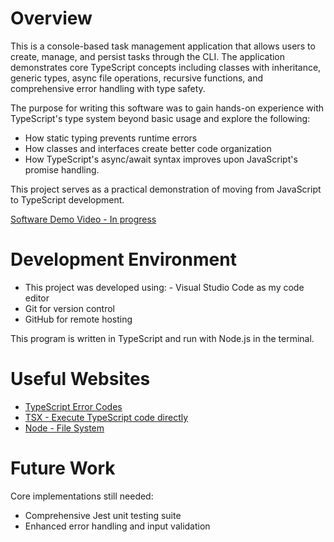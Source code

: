 # Overview

This is a console-based task management application that allows users to create, manage, and persist tasks through the CLI. The application demonstrates core TypeScript concepts including classes with inheritance, generic types, async file operations, recursive functions, and comprehensive error handling with type safety.

The purpose for writing this software was to gain hands-on experience with TypeScript's type system beyond basic usage and explore the following:
- How static typing prevents runtime errors
- How classes and interfaces create better code organization
- How TypeScript's async/await syntax improves upon JavaScript's promise handling.

This project serves as a practical demonstration of moving from JavaScript to TypeScript development.

[Software Demo Video - In progress]()

# Development Environment

- This project was developed using: - Visual Studio Code as my code editor
- Git for version control
- GitHub for remote hosting

This program is written in TypeScript and run with Node.js in the terminal.

# Useful Websites

- [TypeScript Error Codes](https://typescript.tv/errors/)
- [TSX - Execute TypeScript code directly](https://tsx.is/typescript)
- [Node - File System](https://nodejs.org/api/fs.html)

# Future Work

Core implementations still needed:
- Comprehensive Jest unit testing suite
- Enhanced error handling and input validation